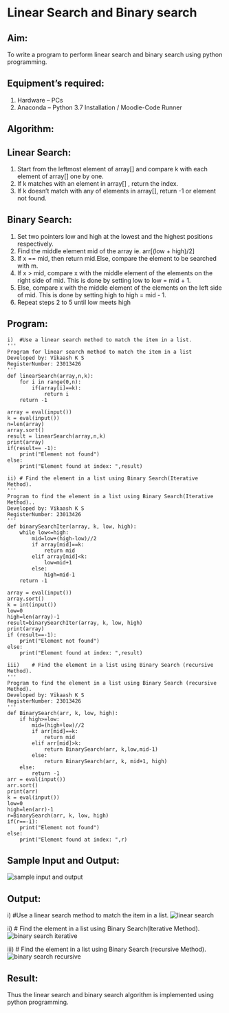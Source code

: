 # Linear Search and Binary search
## Aim:
To write a program to perform linear search and binary search using python programming.
## Equipment’s required:
1.	Hardware – PCs
2.	Anaconda – Python 3.7 Installation / Moodle-Code Runner
## Algorithm:
## Linear Search:
1.	Start from the leftmost element of array[] and compare k with each element of array[] one by one.
2.	If k matches with an element in array[] , return the index.
3.	If k doesn’t match with any of elements in array[], return -1 or element not found.
## Binary Search:
1.	Set two pointers low and high at the lowest and the highest positions respectively.
2.	Find the middle element mid of the array ie. arr[(low + high)/2]
3.	If x == mid, then return mid.Else, compare the element to be searched with m.
4.	If x > mid, compare x with the middle element of the elements on the right side of mid. This is done by setting low to low = mid + 1.
5.	Else, compare x with the middle element of the elements on the left side of mid. This is done by setting high to high = mid - 1.
6.	Repeat steps 2 to 5 until low meets high
## Program:
~~~
i)	#Use a linear search method to match the item in a list.
''' 
Program for linear search method to match the item in a list
Developed by: Vikaash K S
RegisterNumber: 23013426
'''
def linearSearch(array,n,k):
    for i in range(0,n):
        if(array[i]==k):
            return i
    return -1
    
array = eval(input())
k = eval(input()) 
n=len(array)
array.sort()
result = linearSearch(array,n,k)
print(array)
if(result== -1):
    print("Element not found")
else:
    print("Element found at index: ",result)
~~~
~~~
ii)	# Find the element in a list using Binary Search(Iterative Method).
''' 
Program to find the element in a list using Binary Search(Iterative Method)..
Developed by: Vikaash K S
RegisterNumber: 23013426
'''
def binarySearchIter(array, k, low, high):
    while low<=high:
        mid=low+(high-low)//2
        if array[mid]==k:
            return mid
        elif array[mid]<k:
            low=mid+1
        else:
            high=mid-1
    return -1

array = eval(input())
array.sort()
k = int(input())
low=0
high=len(array)-1
result=binarySearchIter(array, k, low, high)
print(array)
if (result==-1):
    print("Element not found")
else:
    print("Element found at index: ",result)

~~~
~~~
iii)	# Find the element in a list using Binary Search (recursive Method).
''' 
Program to find the element in a list using Binary Search (recursive Method).
Developed by: Vikaash K S
RegisterNumber: 23013426
'''
def BinarySearch(arr, k, low, high):
    if high>=low:
        mid=(high+low)//2
        if arr[mid]==k:
            return mid
        elif arr[mid]>k:
            return BinarySearch(arr, k,low,mid-1)
        else:
            return BinarySearch(arr, k, mid+1, high)
    else:
        return -1
arr = eval(input())
arr.sort()
print(arr)
k = eval(input())
low=0
high=len(arr)-1
r=BinarySearch(arr, k, low, high)
if(r==-1):
    print("Element not found")
else:
    print("Element found at index: ",r)
~~~
## Sample Input and Output:
![sample input and output](https://github.com/Vikaash19/Search-Algorithm/assets/148514589/78a13c8b-cff6-4500-a501-b6c3c9f54660)

## Output:
i)	#Use a linear search method to match the item in a list.
![linear search ](https://github.com/Vikaash19/Search-Algorithm/assets/148514589/e05ea8e6-268b-4646-b975-38b244567721)

ii)	# Find the element in a list using Binary Search(Iterative Method).
![binary search iterative](https://github.com/Vikaash19/Search-Algorithm/assets/148514589/a96b72aa-5176-4b58-a032-16a9631e4ca1)

iii)	# Find the element in a list using Binary Search (recursive Method).
![binary search recursive](https://github.com/Vikaash19/Search-Algorithm/assets/148514589/b1c63ce5-0e90-4b19-8d26-ab9d8bbeda32)

## Result:
Thus the linear search and binary search algorithm is implemented using python programming.
